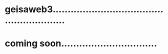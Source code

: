# geisaweb3.........................................................
# coming soon................................
